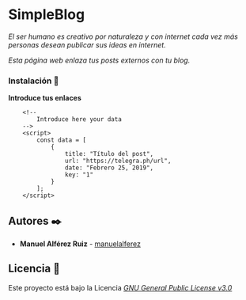 # SimpleBlog
_El ser humano es creativo por naturaleza y con internet cada vez más personas desean publicar sus ideas en internet._

_Esta página web enlaza tus posts externos con tu blog._

### Instalación 🔧

**Introduce tus enlaces**

```
	<!--
		Introduce here your data
	-->
	<script>
		const data = [
			{
				title: "Título del post",
				url: "https://telegra.ph/url",
				date: "Febrero 25, 2019",
				key: "1"
			}
		];
	</script>
```

## Autores ✒️

* **Manuel Alférez Ruiz** - [manuelalferez](https://github.com/manuelalferez)

## Licencia 📄

Este proyecto está bajo la Licencia _[GNU General Public License v3.0](LICENSE.md)_  

